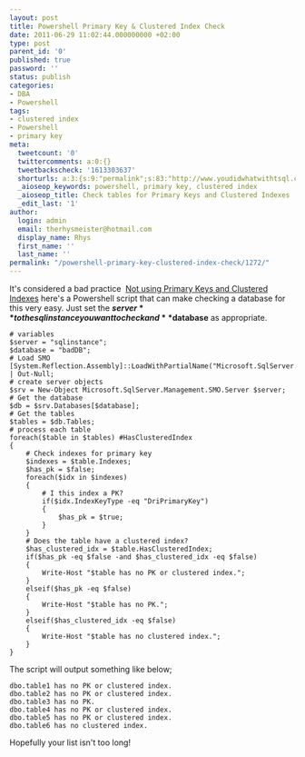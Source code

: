 ```yaml
---
layout: post
title: Powershell Primary Key & Clustered Index Check
date: 2011-06-29 11:02:44.000000000 +02:00
type: post
parent_id: '0'
published: true
password: ''
status: publish
categories:
- DBA
- Powershell
tags:
- clustered index
- Powershell
- primary key
meta:
  tweetcount: '0'
  twittercomments: a:0:{}
  tweetbackscheck: '1613303637'
  shorturls: a:3:{s:9:"permalink";s:83:"http://www.youdidwhatwithtsql.com/powershell-primary-key-clustered-index-check/1272";s:7:"tinyurl";s:26:"http://tinyurl.com/68e8nu8";s:4:"isgd";s:19:"http://is.gd/U9ftBV";}
  _aioseop_keywords: powershell, primary key, clustered index
  _aioseop_title: Check tables for Primary Keys and Clustered Indexes
  _edit_last: '1'
author:
  login: admin
  email: therhysmeister@hotmail.com
  display_name: Rhys
  first_name: ''
  last_name: ''
permalink: "/powershell-primary-key-clustered-index-check/1272/"
---
```

It's considered a bad practice&nbsp; [Not using Primary Keys and Clustered Indexes](http://www.sqlservercentral.com/articles/Miscellaneous/worstpracticesnotusingprimarykeysandclusteredindex/488/) here's a Powershell script that can make checking a database for this very easy. Just set the **$server** to the sql instance you want to check and **$database** as appropriate.

```
# variables
$server = "sqlinstance";
$database = "badDB";
# Load SMO
[System.Reflection.Assembly]::LoadWithPartialName("Microsoft.SqlServer.Smo") | Out-Null;
# create server objects
$srv = New-Object Microsoft.SqlServer.Management.SMO.Server $server;
# Get the database
$db = $srv.Databases[$database];
# Get the tables
$tables = $db.Tables;
# process each table
foreach($table in $tables) #HasClusteredIndex
{
	# Check indexes for primary key
	$indexes = $table.Indexes;
	$has_pk = $false;
	foreach($idx in $indexes)
	{
		# I this index a PK?
		if($idx.IndexKeyType -eq "DriPrimaryKey")
		{
			$has_pk = $true;
		}
	}
	# Does the table have a clustered index?
	$has_clustered_idx = $table.HasClusteredIndex;
	if($has_pk -eq $false -and $has_clustered_idx -eq $false)
	{
		Write-Host "$table has no PK or clustered index.";
	}
	elseif($has_pk -eq $false)
	{
		Write-Host "$table has no PK.";
	}
	elseif($has_clustered_idx -eq $false)
	{
		Write-Host "$table has no clustered index.";
	}
}
```

The script will output something like below;

```
dbo.table1 has no PK or clustered index.
dbo.table2 has no PK or clustered index.
dbo.table3 has no PK.
dbo.table4 has no PK or clustered index.
dbo.table5 has no PK or clustered index.
dbo.table6 has no clustered index.
```

Hopefully your list isn't too long!

